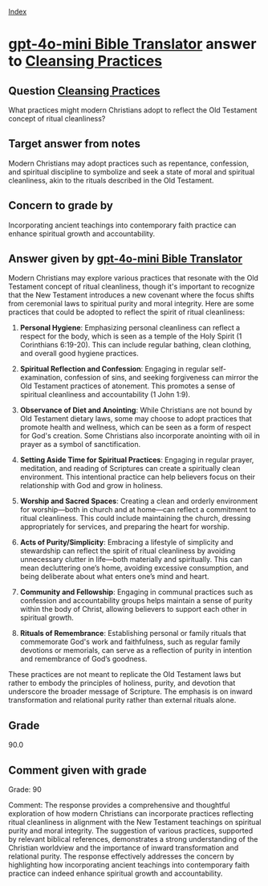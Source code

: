 
[Index](../../index.md)
# [gpt-4o-mini Bible Translator](../../answering_models/gpt-4o-mini_Bible_Translator.md) answer to [Cleansing Practices](../../questions/Cleansing_Practices.md)

## Question [Cleansing Practices](../../questions/Cleansing_Practices.md)
What practices might modern Christians adopt to reflect the Old Testament concept of ritual cleanliness?

## Target answer from notes
Modern Christians may adopt practices such as repentance, confession, and spiritual discipline to symbolize and seek a state of moral and spiritual cleanliness, akin to the rituals described in the Old Testament.

## Concern to grade by
Incorporating ancient teachings into contemporary faith practice can enhance spiritual growth and accountability.

## Answer given by [gpt-4o-mini Bible Translator](../../answering_models/gpt-4o-mini_Bible_Translator.md)
Modern Christians may explore various practices that resonate with the Old Testament concept of ritual cleanliness, though it's important to recognize that the New Testament introduces a new covenant where the focus shifts from ceremonial laws to spiritual purity and moral integrity. Here are some practices that could be adopted to reflect the spirit of ritual cleanliness:

1. **Personal Hygiene**: Emphasizing personal cleanliness can reflect a respect for the body, which is seen as a temple of the Holy Spirit (1 Corinthians 6:19-20). This can include regular bathing, clean clothing, and overall good hygiene practices.

2. **Spiritual Reflection and Confession**: Engaging in regular self-examination, confession of sins, and seeking forgiveness can mirror the Old Testament practices of atonement. This promotes a sense of spiritual cleanliness and accountability (1 John 1:9).

3. **Observance of Diet and Anointing**: While Christians are not bound by Old Testament dietary laws, some may choose to adopt practices that promote health and wellness, which can be seen as a form of respect for God's creation. Some Christians also incorporate anointing with oil in prayer as a symbol of sanctification.

4. **Setting Aside Time for Spiritual Practices**: Engaging in regular prayer, meditation, and reading of Scriptures can create a spiritually clean environment. This intentional practice can help believers focus on their relationship with God and grow in holiness.

5. **Worship and Sacred Spaces**: Creating a clean and orderly environment for worship—both in church and at home—can reflect a commitment to ritual cleanliness. This could include maintaining the church, dressing appropriately for services, and preparing the heart for worship.

6. **Acts of Purity/Simplicity**: Embracing a lifestyle of simplicity and stewardship can reflect the spirit of ritual cleanliness by avoiding unnecessary clutter in life—both materially and spiritually. This can mean decluttering one’s home, avoiding excessive consumption, and being deliberate about what enters one’s mind and heart.

7. **Community and Fellowship**: Engaging in communal practices such as confession and accountability groups helps maintain a sense of purity within the body of Christ, allowing believers to support each other in spiritual growth.

8. **Rituals of Remembrance**: Establishing personal or family rituals that commemorate God's work and faithfulness, such as regular family devotions or memorials, can serve as a reflection of purity in intention and remembrance of God’s goodness.

These practices are not meant to replicate the Old Testament laws but rather to embody the principles of holiness, purity, and devotion that underscore the broader message of Scripture. The emphasis is on inward transformation and relational purity rather than external rituals alone.

## Grade
90.0

## Comment given with grade
Grade: 90

Comment: The response provides a comprehensive and thoughtful exploration of how modern Christians can incorporate practices reflecting ritual cleanliness in alignment with the New Testament teachings on spiritual purity and moral integrity. The suggestion of various practices, supported by relevant biblical references, demonstrates a strong understanding of the Christian worldview and the importance of inward transformation and relational purity. The response effectively addresses the concern by highlighting how incorporating ancient teachings into contemporary faith practice can indeed enhance spiritual growth and accountability.
